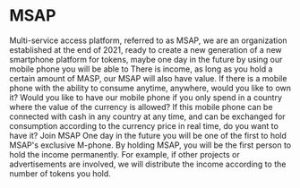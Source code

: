 # MSAP

Multi-service access platform, referred to as MSAP, we are an organization established at the end of 2021, ready to create a new generation of a new smartphone platform for tokens, maybe one day in the future by using our mobile phone you will be able to There is income, as long as you hold a certain amount of MASP, our MSAP will also have value. If there is a mobile phone with the ability to consume anytime, anywhere, would you like to own it? Would you like to have our mobile phone if you only spend in a country where the value of the currency is allowed? If this mobile phone can be connected with cash in any country at any time, and can be exchanged for consumption according to the currency price in real time, do you want to have it? 
Join MSAP One day in the future you will be one of the first to hold MSAP's exclusive M-phone. By holding MSAP, you will be the first person to hold the income permanently. For example, if other projects or advertisements are involved, we will distribute the income according to the number of tokens you hold.
